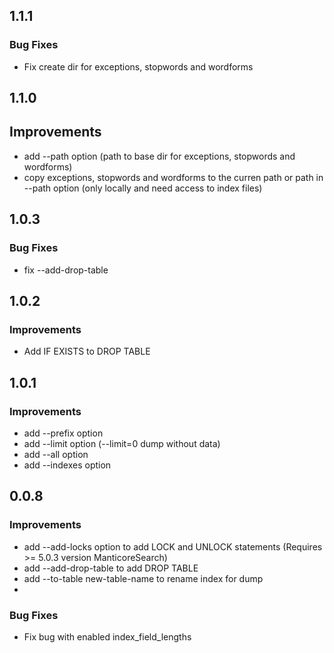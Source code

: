 ## 1.1.1

### Bug Fixes

* Fix create dir for exceptions, stopwords and wordforms

## 1.1.0

## Improvements

* add --path option (path to base dir for exceptions, stopwords and wordforms)
* copy exceptions, stopwords and wordforms to the curren path or path in --path option (only locally and need access to index files)

## 1.0.3

### Bug Fixes

* fix --add-drop-table

## 1.0.2

### Improvements

* Add IF EXISTS to DROP TABLE

## 1.0.1

### Improvements

* add --prefix option
* add --limit option (--limit=0 dump without data)
* add --all option
* add --indexes option 

## 0.0.8

### Improvements

* add --add-locks option to add LOCK and UNLOCK statements (Requires >= 5.0.3 version ManticoreSearch)
* add --add-drop-table to add DROP TABLE
* add --to-table new-table-name to rename index for dump 
* 
### Bug Fixes

* Fix bug with enabled index_field_lengths

